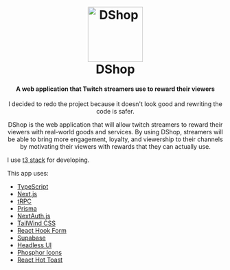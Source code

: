 <h1 align="center">
    <br>
    <img src="public/favicon.ico" width="128" alt="DShop"/>
    <br>
    DShop
    <br>
</h1>

<h4 align="center">
A web application that Twitch streamers use to reward their viewers
</h4>

<p align="center">I decided to redo the project because it doesn't look good and rewriting the code is safer.</p>

<p align="center">DShop is the web application that will allow twitch streamers to reward their viewers with real-world goods and services. By using DShop, streamers will be able to bring more engagement, loyalty, and viewership to their channels by motivating their viewers with rewards that they can actually use.</p>

<p>I use <a href="https://github.com/t3-oss/create-t3-app">t3 stack</a> for developing.</p>
<p>This app uses:</p>

<ul>
<li><a href="https://typescriptlang.org">TypeScript</a></li>
<li><a href="https://nextjs.org">Next.js</a></li>
<li><a href="https://trpc.io">tRPC</a></li>
<li><a href="https://prisma.io">Prisma</a></li>
<li><a href="https://next-auth.js.org">NextAuth.js</a></li>
<li><a href="https://tailwindcss.com">TailWind CSS</a></li>
<li><a href="https://react-hook-form.com">React Hook Form</a></li>
<li><a href="https://supabase.com">Supabase</a></li>
<li><a href="https://headlessui.com">Headless UI</a></li>
<li><a href="https://phosphoricons.com">Phosphor Icons</a></li>
<li><a href="https://react-hot-toast.com">React Hot Toast</a></li>
</ul>
